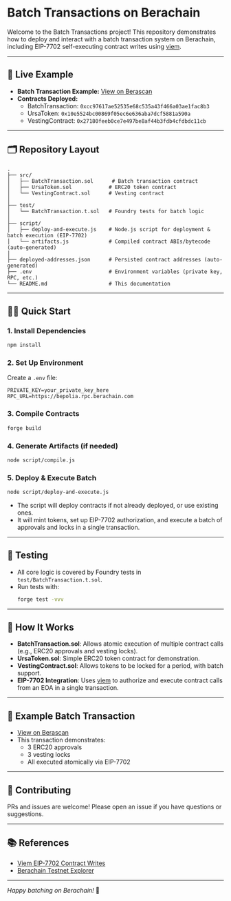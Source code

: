 # Batch Transactions on Berachain

Welcome to the Batch Transactions project! This repository demonstrates how to deploy and interact with a batch transaction system on Berachain, including EIP-7702 self-executing contract writes using [viem](https://viem.sh/).

---

## 🚀 Live Example

- **Batch Transaction Example:** [View on Berascan](https://testnet.berascan.com/tx/0x87bab52cb9f14304e2ec0de0973bb46bcd2c2ddab37818fe4c3bf5c394f3560f)
- **Contracts Deployed:**
  - BatchTransaction: `0xcc97617ae52535e68c535a43f466a03ae1fac8b3`
  - UrsaToken: `0x10e5524bc00869f05ec6e636aba7dcf5881a590a`
  - VestingContract: `0x27180feeb0ce7e497be8af44b3fdb4cfdbdc11cb`

---

## 🗂️ Repository Layout

```
.
├── src/
│   ├── BatchTransaction.sol      # Batch transaction contract
│   ├── UrsaToken.sol            # ERC20 token contract
│   └── VestingContract.sol      # Vesting contract
│
├── test/
│   └── BatchTransaction.t.sol   # Foundry tests for batch logic
│
├── script/
│   ├── deploy-and-execute.js    # Node.js script for deployment & batch execution (EIP-7702)
│   └── artifacts.js             # Compiled contract ABIs/bytecode (auto-generated)
│
├── deployed-addresses.json      # Persisted contract addresses (auto-generated)
├── .env                         # Environment variables (private key, RPC, etc.)
└── README.md                    # This documentation
```

---

## 🧑‍💻 Quick Start

### 1. Install Dependencies

```bash
npm install
```

### 2. Set Up Environment

Create a `.env` file:

```
PRIVATE_KEY=your_private_key_here
RPC_URL=https://bepolia.rpc.berachain.com
```

### 3. Compile Contracts

```bash
forge build
```

### 4. Generate Artifacts (if needed)

```bash
node script/compile.js
```

### 5. Deploy & Execute Batch

```bash
node script/deploy-and-execute.js
```

- The script will deploy contracts if not already deployed, or use existing ones.
- It will mint tokens, set up EIP-7702 authorization, and execute a batch of approvals and locks in a single transaction.

---

## 🧪 Testing

- All core logic is covered by Foundry tests in `test/BatchTransaction.t.sol`.
- Run tests with:
  ```bash
  forge test -vvv
  ```

---

## 📝 How It Works

- **BatchTransaction.sol**: Allows atomic execution of multiple contract calls (e.g., ERC20 approvals and vesting locks).
- **UrsaToken.sol**: Simple ERC20 token contract for demonstration.
- **VestingContract.sol**: Allows tokens to be locked for a period, with batch support.
- **EIP-7702 Integration**: Uses [viem](https://viem.sh/docs/eip7702/contract-writes) to authorize and execute contract calls from an EOA in a single transaction.

---

## 🧩 Example Batch Transaction

- [View on Berascan](https://testnet.berascan.com/tx/0x87bab52cb9f14304e2ec0de0973bb46bcd2c2ddab37818fe4c3bf5c394f3560f)
- This transaction demonstrates:
  - 3 ERC20 approvals
  - 3 vesting locks
  - All executed atomically via EIP-7702

---

## 🤝 Contributing

PRs and issues are welcome! Please open an issue if you have questions or suggestions.

---

## 📚 References

- [Viem EIP-7702 Contract Writes](https://viem.sh/docs/eip7702/contract-writes)
- [Berachain Testnet Explorer](https://testnet.berascan.com/)

---

_Happy batching on Berachain!_ 🚀
